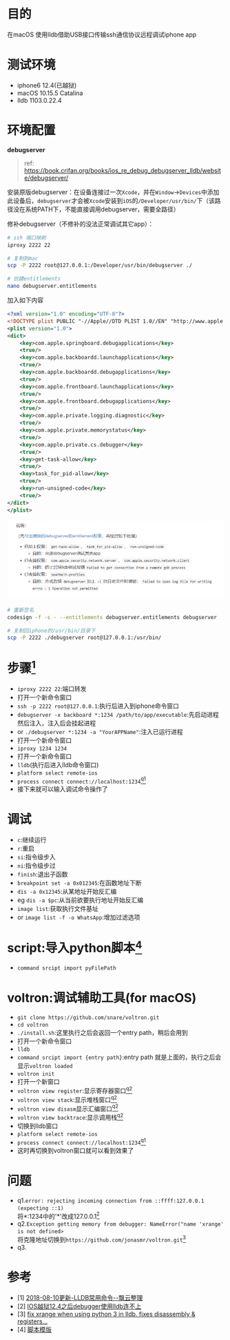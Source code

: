 # 目的
在macOS 使用lldb借助USB接口传输ssh通信协议远程调试iphone app
# 测试环境
- iphone6 12.4(已越狱)
- macOS 10.15.5 Catalina
- lldb 1103.0.22.4

# 环境配置

**debugserver** 

> ref: https://book.crifan.org/books/ios_re_debug_debugserver_lldb/website/debugserver/

安装原版debugserver：在设备连接过一次`Xcode`，并在`Window`->`Devices`中添加此设备后，`debugserver`才会被`Xcode`安装到`iOS`的`/Developer/usr/bin/`下（该路径没在系统PATH下，不能直接调用debugserver，需要全路径）

修补debugserver（不修补的没法正常调试其它app）：

```bash
# ssh 端口映射
iproxy 2222 22
```

```bash
# 复制到mac
scp -P 2222 root@127.0.0.1:/Developer/usr/bin/debugserver ./
```

```bash
# 创建entitlements
nano debugserver.entitlements
```

加入如下内容

```xml
<?xml version="1.0" encoding="UTF-8"?>
<!DOCTYPE plist PUBLIC "-//Apple//DTD PLIST 1.0//EN" "http://www.apple.com/DTDs/PropertyList-1.0.dtd">
<plist version="1.0">
<dict>
    <key>com.apple.springboard.debugapplications</key>
    <true/>
    <key>com.apple.backboardd.launchapplications</key>
    <true/>
    <key>com.apple.backboardd.debugapplications</key>
    <true/>
    <key>com.apple.frontboard.launchapplications</key>
    <true/>
    <key>com.apple.frontboard.debugapplications</key>
    <true/>
    <key>com.apple.private.logging.diagnostic</key>
    <true/>
    <key>com.apple.private.memorystatus</key>
    <true/>
    <key>com.apple.private.cs.debugger</key>
    <true/>
    <key>get-task-allow</key>
    <true/>
    <key>task_for_pid-allow</key>
    <true/>
    <key>run-unsigned-code</key>
    <true/>
</dict>
</plist>
```

![image-20241212142529687](./readme/image-20241212142529687.png)



```bash
# 重新签名
codesign -f -s - --entitlements debugserver.entitlements debugserver
```

```bash
# 复制回iphone的/usr/bin/目录下
scp -P 2222 ./debugserver root@127.0.0.1:/usr/bin/
```



# 步骤[<sup>1</sup>](#ref.1)
- `iproxy 2222 22`:端口转发
- 打开一个新命令窗口
- `ssh -p 2222 root@127.0.0.1`:执行后进入到iphone命令窗口
- `debugserver -x backboard *:1234 /path/to/app/executable`:先启动进程然后注入，注入后会挂起进程
- or `./debugserver *:1234 -a "YourAPPName"`:注入已运行进程
- 打开一个新命令窗口
- `iproxy 1234 1234`
- 打开一个新命令窗口
- `lldb`(执行后进入lldb命令窗口)
- `platform select remote-ios`
- `process connect connect://localhost:1234`[<sup>q1</sup>](#q.1)
- 接下来就可以输入调试命令操作了
# 调试
- `c`:继续运行
- `r`:重启
- `si`:指令级步入
- `ni`:指令级步过
- `finish`:退出子函数
- `breakpoint set -a 0x012345`:在函数地址下断
- `dis -a 0x12345`:从某地址开始反汇编
- eg `dis -a $pc`:从当前欲要执行地址开始反汇编
- `image list`:获取执行文件基址
- or `image list -f -o WhatsApp`:增加过滤选项
# script:导入python脚本[<sup>4</sup>](#ref.4)
- `command srcipt import pyFilePath`
# voltron:调试辅助工具(for macOS)
- `git clone https://github.com/snare/voltron.git`
- `cd voltron`
- `./install.sh`:这里执行之后会返回一个entry path，稍后会用到
- 打开一个新命令窗口
- `lldb`
- `command srcipt import {entry path}`:entry path 就是上面的，执行之后会显示`voltron loaded`
-  `voltron init`
- 打开一个新窗口
- `voltron view register`:显示寄存器窗口[<sup>q2</sup>](#q.2)
- `voltron view stack`:显示堆栈窗口[<sup>q2</sup>](#q.2)
- `voltron view disasm`显示汇编窗口[<sup>q2</sup>](#q.2)
- `voltron view backtrace`:显示调用栈[<sup>q2</sup>](#q.2)
- 切换到lldb窗口
- `platform select remote-ios`
- `process connect connect://localhost:1234`[<sup>q1</sup>](#q.1)
- 这时再切换到voltron窗口就可以看到效果了
# 问题
- q1.`error: rejecting incoming connection from ::ffff:127.0.0.1 (expecting ::1)`<a id="q.1"/> \
将*:1234中的'*'改成127.0.0.1[<sup>2</sup>](#ref.2)
- q2.`Exception getting memory from debugger: NameError("name 'xrange' is not defined>`<a id="q.2"/> \
将克隆地址切换到`https://github.com/jonasmr/voltron.git`[<sup>3</sup>](#ref.3)
- q3.



# 参考
- [1] [2018-08-10更新-LLDB常用命令--飘云整理](https://www.dllhook.com/post/51.html)<a id="ref.1"/>
- [2] [IOS越狱12.4之后debugger使用lldb连不上](https://www.ioshacker.net/thread-148-1-1.html)<a id="ref.2"/>
- [3] [fix xrange when using python 3 in lldb. fixes disassembly & registers…](https://github.com/snare/voltron/pull/270)<a id="ref.3"/>
- [4] [脚本模版](https://github.com/ihbing/tool/blob/master/iOS/%E5%8A%A8%E6%80%81%E8%B0%83%E8%AF%95/lldb/lldb_tool.py)<a id="ref.4"/>
